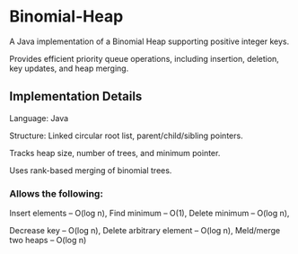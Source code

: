 # Binomial-Heap
A Java implementation of a Binomial Heap supporting positive integer keys.

Provides efficient priority queue operations, including insertion, deletion, key updates, and heap merging.

## Implementation Details
Language: Java

Structure: Linked circular root list, parent/child/sibling pointers.

Tracks heap size, number of trees, and minimum pointer.

Uses rank-based merging of binomial trees.

### Allows the following:

Insert elements – O(log n), Find minimum – O(1), Delete minimum – O(log n),

Decrease key – O(log n), Delete arbitrary element – O(log n), Meld/merge two heaps – O(log n)
